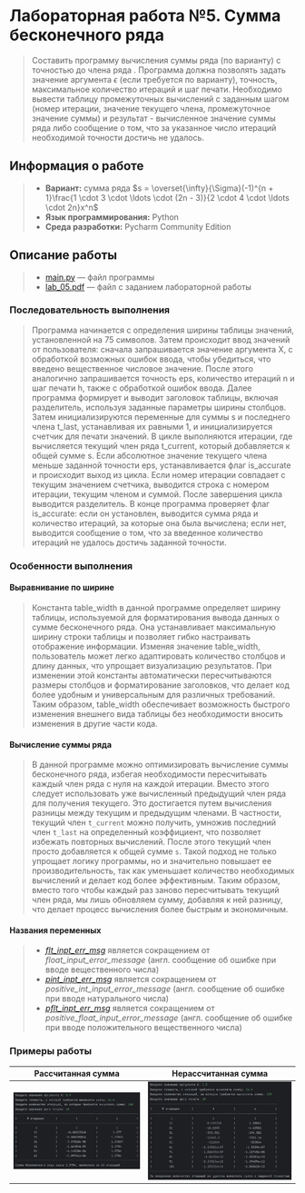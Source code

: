 # Лабораторная работа №5. Сумма бесконечного ряда

> Составить программу вычисления суммы ряда (по варианту) с точностью до члена  ряда . Программа должна позволять задать значение аргумента $\epsilon$ (если требуется по варианту), точность, максимальное количество итераций и шаг печати. Необходимо вывести таблицу промежуточных вычислений с заданным шагом (номер итерации, значение текущего члена, промежуточное значение суммы) и результат - вычисленное значение суммы ряда либо сообщение о том, что за указанное число итераций необходимой точности достичь не удалось.

## Информация о работе
> - **Вариант:** сумма ряда $s = \overset{\infty}{\Sigma}(-1)^{n + 1}\frac{1 \cdot 3 \cdot \ldots \cdot (2n - 3)}{2 \cdot 4 \cdot \ldots \cdot 2n}x^n$
> - **Язык программирования:** Python
> - **Среда разработки:** Pycharm Community Edition

## Описание работы
> - [main.py](https://github.com/Kori-Tamashi/bmstu/blob/first_semester/first_semester/programming/lab_05/code/main.py) — файл программы
> - [lab_05.pdf](https://github.com/Kori-Tamashi/bmstu/blob/first_semester/first_semester/programming/lab_05/documents/lab_05.pdf) — файл с заданием лабораторной работы

### Последовательность выполнения

> Программа начинается с определения ширины таблицы значений, установленной на 75 символов. Затем происходит ввод значений от пользователя: сначала запрашивается значение аргумента X, с обработкой возможных ошибок ввода, чтобы убедиться, что введено вещественное числовое значение. После этого аналогично запрашивается точность eps, количество итераций n и шаг печати h, также с обработкой ошибок ввода. Далее программа формирует и выводит заголовок таблицы, включая разделитель, используя заданные параметры ширины столбцов. Затем инициализируются переменные для суммы s и последнего члена t_last, устанавливая их равными 1, и инициализируется счетчик для печати значений. В цикле выполняются итерации, где вычисляется текущий член ряда t_current, который добавляется к общей сумме s. Если абсолютное значение текущего члена меньше заданной точности eps, устанавливается флаг is_accurate и происходит выход из цикла. Если номер итерации совпадает с текущим значением счетчика, выводится строка с номером итерации, текущим членом и суммой. После завершения цикла выводится разделитель. В конце программа проверяет флаг is_accurate: если он установлен, выводится сумма ряда и количество итераций, за которые она была вычислена; если нет, выводится сообщение о том, что за введенное количество итераций не удалось достичь заданной точности.

### Особенности выполнения

#### Выравнивание по ширине

> Константа table_width в данной программе определяет ширину таблицы, используемой для форматирования вывода данных о сумме бесконечного ряда. Она устанавливает максимальную ширину строки таблицы и позволяет гибко настраивать отображение информации. Изменяя значение table_width, пользователь может легко адаптировать количество столбцов и длину данных, что упрощает визуализацию результатов. При изменении этой константы автоматически пересчитываются размеры столбцов и форматирование заголовков, что делает код более удобным и универсальным для различных требований. Таким образом, table_width обеспечивает возможность быстрого изменения внешнего вида таблицы без необходимости вносить изменения в другие части кода.

#### Вычисление суммы ряда

> В данной программе можно оптимизировать вычисление суммы бесконечного ряда, избегая необходимости пересчитывать каждый член ряда с нуля на каждой итерации. Вместо этого следует использовать уже вычисленный предыдущий член ряда для получения текущего. Это достигается путем вычисления разницы между текущим и предыдущим членами. В частности, текущий член `t_current` можно получить, умножив последний член `t_last` на определенный коэффициент, что позволяет избежать повторных вычислений. После этого текущий член просто добавляется к общей сумме `s`. Такой подход не только упрощает логику программы, но и значительно повышает ее производительность, так как уменьшает количество необходимых вычислений и делает код более эффективным. Таким образом, вместо того чтобы каждый раз заново пересчитывать текущий член ряда, мы лишь обновляем сумму, добавляя к ней разницу, что делает процесс вычисления более быстрым и экономичным.

#### Названия переменных

> - [*flt_inpt_err_msg*](https://github.com/Kori-Tamashi/bmstu/blob/first_semester/first_semester/programming/lab_05/code/main.py#L5) является сокращением от *float_input_error_message* (англ. сообщение об ошибке при вводе вещественного числа)
> - [*pint_inpt_err_msg*](https://github.com/Kori-Tamashi/bmstu/blob/first_semester/first_semester/programming/lab_05/code/main.py#L6) является сокращением от *positive_int_input_error_message* (англ. сообщение об ошибке при вводе натурального числа)
> - [*pflt_inpt_err_msg*](https://github.com/Kori-Tamashi/bmstu/blob/first_semester/first_semester/programming/lab_05/code/main.py#L7) является сокращением от *positive_float_input_error_message* (англ. сообщение об ошибке при вводе положительного вещественного числа)

### Примеры работы

|       Рассчитанная сумма       |      Нерассчитанная сумма      |
|:-----------------------------:|:-----------------------------:|
| ![example](images/image1.jpg) | ![example](images/image2.jpg) |
